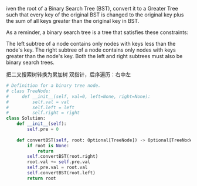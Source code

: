 iven the root of a Binary Search Tree (BST), convert it to a Greater Tree such that every key of the original BST is changed to the original key plus the sum of all keys greater than the original key in BST.

As a reminder, a binary search tree is a tree that satisfies these constraints:

The left subtree of a node contains only nodes with keys less than the node's key.
The right subtree of a node contains only nodes with keys greater than the node's key.
Both the left and right subtrees must also be binary search trees.

把二叉搜索树转换为累加树
双指针，后序遍历：右中左
```python
# Definition for a binary tree node.
# class TreeNode:
#     def __init__(self, val=0, left=None, right=None):
#         self.val = val
#         self.left = left
#         self.right = right
class Solution:
    def __init__(self):
        self.pre = 0
        
    def convertBST(self, root: Optional[TreeNode]) -> Optional[TreeNode]:
        if root is None:
            return
        self.convertBST(root.right)
        root.val += self.pre.val
        self.pre.val = root.val
        self.convertBST(root.left)
        return root
```